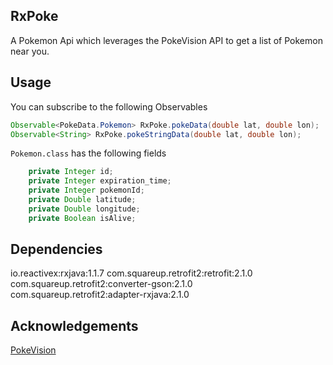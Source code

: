 RxPoke
------
A Pokemon Api which leverages the PokeVision API to get a list of Pokemon near you.

## Usage
You can subscribe to the following Observables 
```java
Observable<PokeData.Pokemon> RxPoke.pokeData(double lat, double lon);
Observable<String> RxPoke.pokeStringData(double lat, double lon);
```

``` Pokemon.class ``` has the following fields
```java
    private Integer id;
    private Integer expiration_time;
    private Integer pokemonId;
    private Double latitude;
    private Double longitude;
    private Boolean isAlive;
```

## Dependencies
 io.reactivex:rxjava:1.1.7
 com.squareup.retrofit2:retrofit:2.1.0
 com.squareup.retrofit2:converter-gson:2.1.0
 com.squareup.retrofit2:adapter-rxjava:2.1.0

## Acknowledgements
[PokeVision](https://pokevision.com/)
